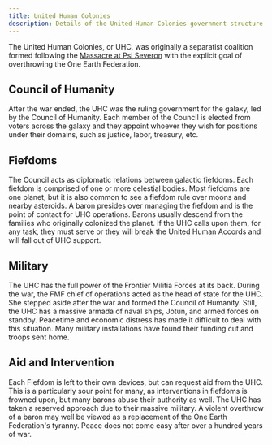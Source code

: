 ```yaml
---
title: United Human Colonies
description: Details of the United Human Colonies government structure.
---
```


The United Human Colonies, or UHC, was originally a separatist coalition formed following the [Massacre at Psi Severon](/setting/history#2438-ast---massacre-at-psi-severon) with the explicit goal of overthrowing the One Earth Federation.

## Council of Humanity
After the war ended, the UHC was the ruling government for the galaxy, led by the Council of Humanity. Each member of the Council is elected from voters across the galaxy and they appoint whoever they wish for positions under their domains, such as justice, labor, treasury, etc.

## Fiefdoms
The Council acts as diplomatic relations between galactic fiefdoms. Each fiefdom is comprised of one or more celestial bodies. Most fiefdoms are one planet, but it is also common to see a fiefdom rule over moons and nearby asteroids. A baron presides over managing the fiefdom and is the point of contact for UHC operations. Barons usually descend from the families who originally colonized the planet. If the UHC calls upon them, for any task, they must serve or they will break the United Human Accords and will fall out of UHC support.

## Military
The UHC has the full power of the Frontier Militia Forces at its back. During the war, the FMF chief of operations acted as the head of state for the UHC. She stepped aside after the war and formed the Council of Humanity. Still, the UHC has a massive armada of naval ships, Jotun, and armed forces on standby. Peacetime and economic distress has made it difficult to deal with this situation. Many military installations have found their funding cut and troops sent home.

## Aid and Intervention
Each Fiefdom is left to their own devices, but can request aid from the UHC. This is a particularly sour point for many, as interventions in fiefdoms is frowned upon, but many barons abuse their authority as well. The UHC has taken a reserved approach due to their massive military. A violent overthrow of a baron may well be viewed as a replacement of the One Earth Federation's tyranny. Peace does not come easy after over a hundred years of war. 